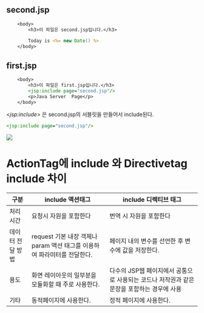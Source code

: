 
## second.jsp

```jsp
    <body>
        <h3>이 파일은 second.jsp입니다.</h3>
        
        Today is <%= new Date() %>
    </body>

```

## first.jsp

```jsp
    <body>
        <h3>이 파일은 first.jsp입니다.</h3>
        <jsp:include page="second.jsp"/>
        <p>Java Server  Page</p>
    </body>	
```

 <*jsp:include*> 은 second.jsp의 서블릿을 만들어서 include된다.

```jsp	
<jsp:include page="second.jsp"/>
```
<img src= "https://user-images.githubusercontent.com/69107255/106852375-4c6d7b80-66fb-11eb-8886-d273b636e183.png">

# ActionTag에 include 와 Directivetag include 차이

|구분|include 액션태그|include 디렉티브 태그|
|----|----|----|
|처리시간|요청시 자원을 포함한다|번역 시 자원을 포함한다|
|데이터 전달 방법|request 기본 내장 객체나 param 액션 태그를 이용하여 파라미터를 전달한다.| 페이지 내의 변수를 선언한 후 변수에 값을 저장한다.|
|용도|화면 레이아웃의 일부분을 모듈화할 때 주로 사용한다.|다수의 JSP웹 페이지에서 공통으로 사용되는 코드나 저작권과 같은 문장을 포함하는 경우에 사용|
|기타|동적페이지에 사용한다.|정적 페이지에 사용한다.|
